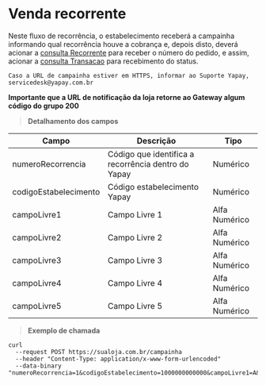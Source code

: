 # Venda recorrente

Neste fluxo de recorrência, o estabelecimento receberá a campainha informando qual recorrência houve a cobrança e, depois disto, deverá acionar a [consulta Recorrente](api-consultar-recorrencia.md) para receber o número do pedido, e assim, acionar a [consulta Transacao](api-consultar-transacao.md) para recebimento do status.

`Caso a URL de campainha estiver em HTTPS, informar ao Suporte Yapay, servicedesk@yapay.com.br`

**Importante que a URL de notificação da loja retorne ao Gateway algum código do grupo 200**



> **Detalhamento dos campos**

Campo | Descrição | Tipo
----- | --------- | -------
numeroRecorrencia|	Código que identifica a recorrência dentro do Yapay|	Numérico
codigoEstabelecimento|	Código estabelecimento Yapay|	Numérico
campoLivre1|	Campo Livre 1|	Alfa Numérico
campoLivre2|	Campo Livre 2|	Alfa Numérico
campoLivre3|	Campo Livre 3|	Alfa Numérico
campoLivre4|	Campo Livre 4|  Alfa Numérico
campoLivre5|	Campo Livre 5|	Alfa Numérico


> **Exemplo de chamada**


```curl
curl
  --request POST https://sualoja.com.br/campainha
  --header "Content-Type: application/x-www-form-urlencoded"
  --data-binary
"numeroRecorrencia=1&codigoEstabelecimento=1000000000000&campoLivre1=A&campoLivre2=B&campoLivre3=C&campoLivre4=D&campoLivre5=E"
```
